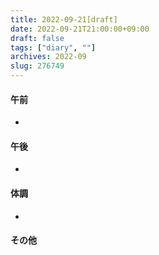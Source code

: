 ```yaml
---
title: 2022-09-21[draft]
date: 2022-09-21T21:00:00+09:00
draft: false
tags: ["diary", ""]
archives: 2022-09
slug: 276749
---
```

#### 午前
- 
#### 午後
- 
#### 体調
- 
#### その他